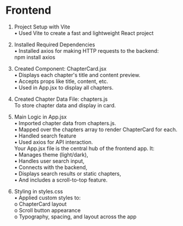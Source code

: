 # Frontend

1. Project Setup with Vite  
•	Used Vite to create a fast and lightweight React project  

2. Installed Required Dependencies  
•	Installed axios for making HTTP requests to the backend:  
npm install axios  

3. Created Component: ChapterCard.jsx  
•	Displays each chapter's title and content preview.  
•	Accepts props like title, content, etc.  
•	Used in App.jsx to display all chapters.  

4. Created Chapter Data File: chapters.js  
To store chapter data and display in card.  

5. Main Logic in App.jsx  
•	Imported chapter data from chapters.js.  
•	Mapped over the chapters array to render ChapterCard for each.  
•	Handled search feature   
•	Used axios for API interaction.  
Your App.jsx file is the central hub of the frontend app. It:  
•	Manages theme (light/dark),  
•	Handles user search input,  
•	Connects with the backend,  
•	Displays search results or static chapters,  
•	And includes a scroll-to-top feature.  

6. Styling in styles.css  
•	Applied custom styles to:  
o	ChapterCard layout  
o	Scroll button appearance  
o	Typography, spacing, and layout across the app  

